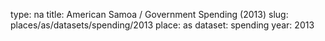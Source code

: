 type: na
title: American Samoa / Government Spending (2013)
slug: places/as/datasets/spending/2013
place: as
dataset: spending
year: 2013
